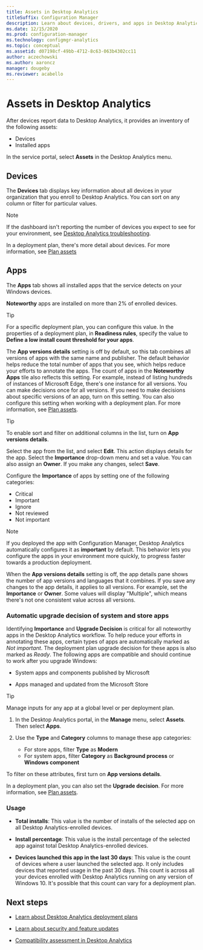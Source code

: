 ```yaml
---
title: Assets in Desktop Analytics
titleSuffix: Configuration Manager
description: Learn about devices, drivers, and apps in Desktop Analytics.
ms.date: 12/15/2020
ms.prod: configuration-manager
ms.technology: configmgr-analytics
ms.topic: conceptual
ms.assetid: d07198cf-49bb-4712-8c63-063b4302cc11
author: aczechowski
ms.author: aaroncz
manager: dougeby
ms.reviewer: acabello
---
```


# Assets in Desktop Analytics

After devices report data to Desktop Analytics, it provides an inventory of the following assets:

- Devices
- Installed apps  

In the service portal, select **Assets** in the Desktop Analytics menu.

## Devices

The **Devices** tab displays key information about all devices in your organization that you enroll to Desktop Analytics. You can sort on any column or filter for particular values.

> [!NOTE]  
> If the dashboard isn't reporting the number of devices you expect to see for your environment, see [Desktop Analytics troubleshooting](troubleshooting.md).  

In a deployment plan, there's more detail about devices. For more information, see [Plan assets](about-deployment-plans.md#plan-assets)

## Apps

The **Apps** tab shows all installed apps that the service detects on your Windows devices.

**Noteworthy** apps are installed on more than 2% of enrolled devices.

> [!TIP]
> For a specific deployment plan, you can configure this value. In the properties of a deployment plan, in **Readiness rules**, specify the value to **Define a low install count threshold for your apps**.

The **App versions details** setting is off by default, so this tab combines all versions of apps with the same name and publisher.<!-- 5542186 --> The default behavior helps reduce the total number of apps that you see, which helps reduce your efforts to annotate the apps. The count of apps in the **Noteworthy Apps** tile also reflects this setting. For example, instead of listing hundreds of instances of Microsoft Edge, there's one instance for all versions. You can make decisions once for all versions. If you need to make decisions about specific versions of an app, turn on this setting. You can also configure this setting when working with a deployment plan. For more information, see [Plan assets](about-deployment-plans.md#plan-assets).

> [!TIP]
> To enable sort and filter on additional columns in the list, turn on **App versions details**.<!-- MEMDocs#1131 -->

Select the app from the list, and select **Edit**. This action displays details for the app. Select the **Importance** drop-down menu and set a value. You can also assign an **Owner**. If you make any changes, select **Save**.

Configure the **Importance** of apps by setting one of the following categories:

- Critical
- Important
- Ignore
- Not reviewed
- Not important<!-- 3587232 -->

> [!NOTE]
> If you deployed the app with Configuration Manager, Desktop Analytics automatically configures it as **important** by default. This behavior lets you configure the apps in your environment more quickly, to progress faster towards a production deployment.<!-- 4859763 -->

When the **App versions details** setting is off, the app details pane shows the number of app versions and languages that it combines. If you save any changes to the app details, it applies to all versions. For example, set the **Importance** or **Owner**. Some values will display "Multiple", which means there's not one consistent value across all versions.

### Automatic upgrade decision of system and store apps

<!-- 3587232 -->
Identifying **Importance** and **Upgrade Decision** is critical for all noteworthy apps in the Desktop Analytics workflow. To help reduce your efforts in annotating these apps, certain types of apps are automatically marked as *Not important*. The deployment plan upgrade decision for these apps is also marked as *Ready*. The following apps are compatible and should continue to work after you upgrade Windows:

- System apps and components published by Microsoft

- Apps managed and updated from the Microsoft Store

> [!TIP]
> Manage inputs for any app at a global level or per deployment plan.
>
> 1. In the Desktop Analytics portal, in the **Manage** menu, select **Assets**. Then select **Apps**.
>
> 2. Use the **Type** and **Category** columns to manage these app categories:
>
>    - For store apps, filter **Type** as **Modern**
>    - For system apps, filter **Category** as **Background process** or **Windows component**
>
> To filter on these attributes, first turn on **App versions details**.<!-- MEMDocs#1131 -->

In a deployment plan, you can also set the **Upgrade decision**. For more information, see [Plan assets](about-deployment-plans.md#plan-assets).

### Usage

<!-- 5533890 -->

- **Total installs**: This value is the number of installs of the selected app on all Desktop Analytics-enrolled devices.

- **Install percentage**: This value is the install percentage of the selected app against total Desktop Analytics-enrolled devices.

- **Devices launched this app in the last 30 days**: This value is the count of devices where a user launched the selected app. It only includes devices that reported usage in the past 30 days. This count is across all your devices enrolled with Desktop Analytics running on any version of Windows 10. It's possible that this count can vary for a deployment plan.

## Next steps

- [Learn about Desktop Analytics deployment plans](about-deployment-plans.md)  

- [Learn about security and feature updates](about-updates.md)  

- [Compatibility assessment in Desktop Analytics](compat-assessment.md)  
